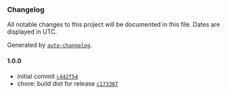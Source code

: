 ### Changelog

All notable changes to this project will be documented in this file. Dates are displayed in UTC.

Generated by [`auto-changelog`](https://github.com/CookPete/auto-changelog).

#### 1.0.0

- initial commit [`c442f54`](https://github.com/simplyhexagonal/exec/commit/c442f54fe14126067b2e77323ff811bc4f48055f)
- chore: build dist for release [`c173387`](https://github.com/simplyhexagonal/exec/commit/c1733876bbc75ca9201a53cdd74914501f242900)
